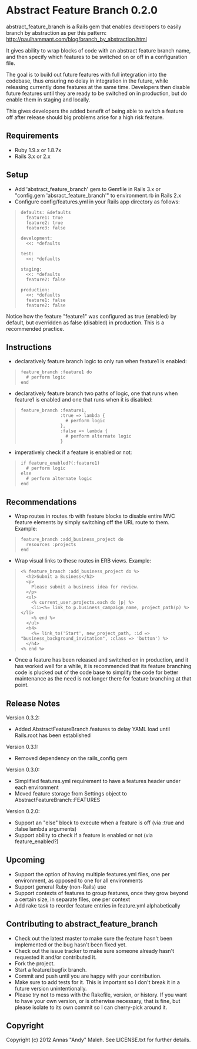 Abstract Feature Branch 0.2.0
=============================

abstract_feature_branch is a Rails gem that enables developers to easily branch by
abstraction as per this pattern: http://paulhammant.com/blog/branch_by_abstraction.html

It gives ability to wrap blocks of code with an abstract feature branch name, and then
specify which features to be switched on or off in a configuration file.

The goal is to build out future features with full integration into the codebase, thus
ensuring no delay in integration in the future, while releasing currently done features
at the same time. Developers then disable future features until they are ready to be
switched on in production, but do enable them in staging and locally.

This gives developers the added benefit of being able to switch a feature off after
release should big problems arise for a high risk feature.

Requirements
------------
- Ruby 1.9.x or 1.8.7x
- Rails 3.x or 2.x

Setup
-----

- Add 'abstract_feature_branch' gem to Gemfile in Rails 3.x or
"config.gem 'absract_feature_branch'" to environment.rb in Rails 2.x
- Configure config/features.yml in your Rails app directory as follows:

>     defaults: &defaults
>       feature1: true
>       feature2: true
>       feature3: false
>     
>     development:
>       <<: *defaults
>     
>     test:
>       <<: *defaults
>     
>     staging:
>       <<: *defaults
>       feature2: false
>     
>     production:
>       <<: *defaults
>       feature1: false
>       feature2: false

Notice how the feature "feature1" was configured as true (enabled) by default, but
overridden as false (disabled) in production. This is a recommended practice.

Instructions
------------

- declaratively feature branch logic to only run when feature1 is enabled:

>     feature_branch :feature1 do
>       # perform logic
>     end

- declaratively feature branch two paths of logic, one that runs when feature1 is enabled and one that runs when it is disabled:

>     feature_branch :feature1,
>                    :true => lambda {
>                      # perform logic
>                    },
>                    :false => lambda {
>                      # perform alternate logic
>                    }

- imperatively check if a feature is enabled or not:

>     if feature_enabled?(:feature1)
>       # perform logic
>     else
>       # perform alternate logic
>     end

Recommendations
---------------

- Wrap routes in routes.rb with feature blocks to disable entire MVC feature elements by
simply switching off the URL route to them. Example:

>     feature_branch :add_business_project do
>       resources :projects
>     end

- Wrap visual links to these routes in ERB views. Example:

>     <% feature_branch :add_business_project do %>
>       <h2>Submit a Business</h2>
>       <p>
>         Please submit a business idea for review.
>       </p>
>       <ul>
>         <% current_user.projects.each do |p| %>
>         <li><%= link_to p.business_campaign_name, project_path(p) %></li>
>         <% end %>
>       </ul>
>       <h4>
>         <%= link_to('Start', new_project_path, :id => "business_background_invitation", :class => 'button') %>
>       </h4>
>     <% end %>

- Once a feature has been released and switched on in production, and it has worked well for a while,
it is recommended that its feature branching code is plucked out of the code base to simplify the code
for better maintenance as the need is not longer there for feature branching at that point.

Release Notes
-------------

Version 0.3.2:
- Added AbstractFeatureBranch.features to delay YAML load until Rails.root has been established

Version 0.3.1:
- Removed dependency on the rails_config gem

Version 0.3.0:
- Simplified features.yml requirement to have a features header under each environment
- Moved feature storage from Settings object to AbstractFeatureBranch::FEATURES

Version 0.2.0:
- Support an "else" block to execute when a feature is off (via :true and :false lambda arguments)
- Support ability to check if a feature is enabled or not (via feature_enabled?)

Upcoming
--------

- Support the option of having multiple features.yml files, one per environment, as opposed to one for all environments
- Support general Ruby (non-Rails) use
- Support contexts of features to group features, once they grow beyond a certain size, in separate files, one per context
- Add rake task to reorder feature entries in feature.yml alphabetically

Contributing to abstract_feature_branch
---------------------------------------

* Check out the latest master to make sure the feature hasn't been implemented or the bug hasn't been fixed yet.
* Check out the issue tracker to make sure someone already hasn't requested it and/or contributed it.
* Fork the project.
* Start a feature/bugfix branch.
* Commit and push until you are happy with your contribution.
* Make sure to add tests for it. This is important so I don't break it in a future version unintentionally.
* Please try not to mess with the Rakefile, version, or history. If you want to have your own version, or is otherwise necessary, that is fine, but please isolate to its own commit so I can cherry-pick around it.

Copyright
---------------------------------------

Copyright (c) 2012 Annas "Andy" Maleh. See LICENSE.txt for
further details.

